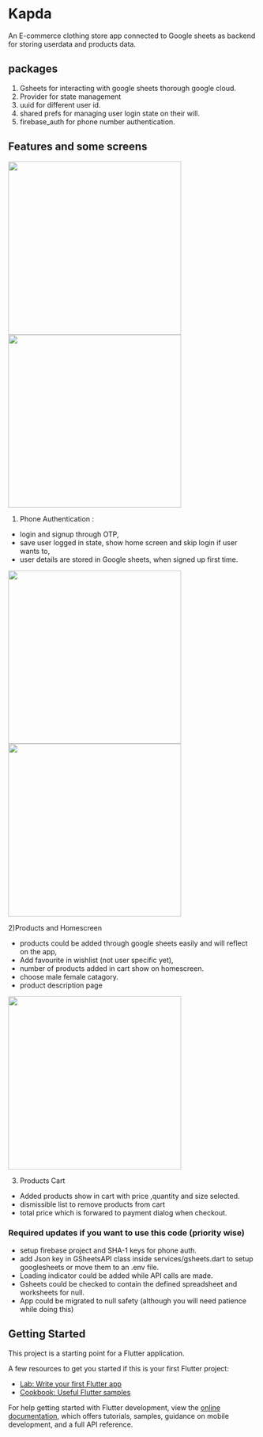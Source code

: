 # Kapda

An E-commerce clothing store app connected to Google sheets as backend for storing userdata and products data.

## packages 

1. Gsheets for interacting with google sheets thorough google cloud.
2. Provider for state management
3. uuid for different user id.
4. shared prefs for managing user login state on their will. 
5. firebase_auth for phone number authentication.

## Features and some screens 

<img src="https://github.com/Noob-2-pro/kapda-app/blob/main/app_screenshots/login_screen.png" width="350">         <img src="https://github.com/Noob-2-pro/kapda-app/blob/main/app_screenshots/otp_with_error.png" width="350">


1) Phone Authentication :
- login and signup through OTP,
- save user logged in state, show home screen and skip login if user wants to,
- user details are stored in Google sheets, when signed up first time.

<img src="https://github.com/Noob-2-pro/kapda-app/blob/main/app_screenshots/login_screen.png" width="350">         <img src="https://github.com/Noob-2-pro/kapda-app/blob/main/app_screenshots/product_description.png" width="350">

2)Products and Homescreen
- products could be added through google sheets easily and will reflect on the app,
- Add favourite in wishlist (not user specific yet),
- number of products added in cart  show on homescreen.
- choose male female catagory.
- product description page

<img src="https://github.com/Noob-2-pro/kapda-app/blob/main/app_screenshots/cart.png" width="350">

3) Products Cart
- Added products show in cart with price ,quantity and size selected.
- dismissible list to remove products from cart
- total price which is forwared to payment dialog when checkout.


### Required updates if you want to use this code (priority wise)

- setup firebase project and SHA-1 keys for phone auth.
- add Json key in GSheetsAPI class inside services/gsheets.dart to setup googlesheets or move them to an .env file.
- Loading indicator could be added while API calls are made.
- Gsheets could be checked to contain the defined spreadsheet and worksheets for null.
- App could be migrated to null safety (although you will need patience while doing this)

## Getting Started

This project is a starting point for a Flutter application.

A few resources to get you started if this is your first Flutter project:

- [Lab: Write your first Flutter app](https://docs.flutter.dev/get-started/codelab)
- [Cookbook: Useful Flutter samples](https://docs.flutter.dev/cookbook)

For help getting started with Flutter development, view the
[online documentation](https://docs.flutter.dev/), which offers tutorials,
samples, guidance on mobile development, and a full API reference.
